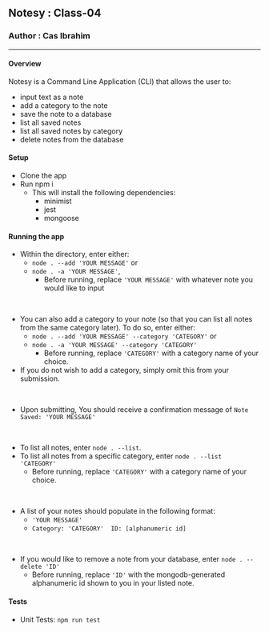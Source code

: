 ## Notesy : Class-04
### Author : Cas Ibrahim

---


#### Overview
Notesy is a Command Line Application (CLI) that allows the user to:
  * input text as a note
  * add a category to the note
  * save the note to a database
  * list all saved notes 
  * list all saved notes by category
  * delete notes from the database

#### Setup
* Clone the app
* Run npm i
  * This will install the following dependencies:
    * minimist
    * jest
    * mongoose

#### Running the app
* Within the directory, enter either: 
  * `node . --add 'YOUR MESSAGE'` or
  * `node . -a 'YOUR MESSAGE'`, 
    * Before running, replace `'YOUR MESSAGE'` with whatever note you would like to input
<br>

* You can also add a category to your note (so that you can list all notes from the same category later). To do so, enter either:
  * `node . --add 'YOUR MESSAGE' --category 'CATEGORY'` or
  * `node . -a 'YOUR MESSAGE' --category 'CATEGORY'`
    * Before running, replace `'CATEGORY'` with a category name of your choice.
* If you do not wish to add a category, simply omit this from your submission.
<br>

* Upon submitting, You should receive a confirmation message of `Note Saved: 'YOUR MESSAGE' `
<br>

* To list all notes, enter `node . --list`.
* To list all notes from a specific category, enter `node . --list 'CATEGORY'`
  * Before running, replace `'CATEGORY'` with a category name of your choice.
<br>

* A list of your notes should populate in the following format:
  * `'YOUR MESSAGE'`
  * `Category: 'CATEGORY'  ID: [alphanumeric id]`
<br>

* If you would like to remove a note from your database, enter `node . --delete 'ID'`
    * Before running, replace `'ID'` with the mongodb-generated alphanumeric id shown to you in your listed note.

#### Tests
* Unit Tests: `npm run test`

<!-- #### UML -->
